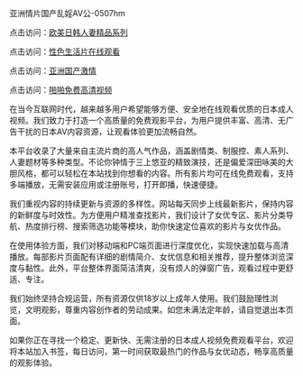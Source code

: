 亚洲情片国产乱婬AV公-0507hm


点击访问：<a href="https://gfd-5xg.pages.dev/">欧美日韩人妻精品系列</a>

点击访问：<a href="https://fdhf-454.pages.dev/">性色生活片在线观看</a>

点击访问：<a href="https://bered.pages.dev/">亚洲国产激情</a>

点击访问：<a href="https://rtj-3zo.pages.dev/">啪啪免费高清视频</a>



在当今互联网时代，越来越多用户希望能够方便、安全地在线观看优质的日本成人视频。我们致力于打造一个高质量的免费观影平台，为用户提供丰富、高清、无广告干扰的日本AV内容资源，让观看体验更加流畅自然。

本平台收录了大量来自主流片商的高人气作品，涵盖剧情类、制服控、素人系列、人妻题材等多种类型。不论你钟情于三上悠亚的精致演技，还是偏爱深田咏美的大胆风格，都可以轻松在本站找到你想看的内容。所有影片均可在线免费观看，支持多端播放，无需安装应用或注册账号，打开即播，快速便捷。

我们重视内容的持续更新与资源的多样性。网站每天同步上线最新影片，保持内容的新鲜度与时效性。为方便用户精准查找影片，我们设计了女优专区、影片分类导航、热度排行榜、搜索筛选功能等模块，助你快速定位喜欢的影片与女优作品。

在使用体验方面，我们对移动端和PC端页面进行深度优化，实现快速加载与高清播放。每部影片页面配有详细的剧情简介、女优信息和相关推荐，提升整体浏览深度与黏性。此外，平台整体界面简洁清爽，没有烦人的弹窗广告，观看过程中更舒适、专注。

我们始终坚持合规运营，所有资源仅供18岁以上成年人使用。我们鼓励理性浏览，文明观影，尊重内容创作者的劳动成果。如您未满法定年龄，请自觉退出本页面。

如果你正在寻找一个稳定、更新快、无需注册的日本成人视频免费观看平台，欢迎将本站加入书签，每日访问，第一时间获取最热门的作品与女优动态，畅享高质量的观影体验。

<span style="display:none;">[Canonical link]( ）</span>
